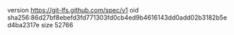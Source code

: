 version https://git-lfs.github.com/spec/v1
oid sha256:86d27bf8ebefd3fd771303fd0cb4ed9b4616143dd0add02b3182b5ed4ba2317e
size 52766
